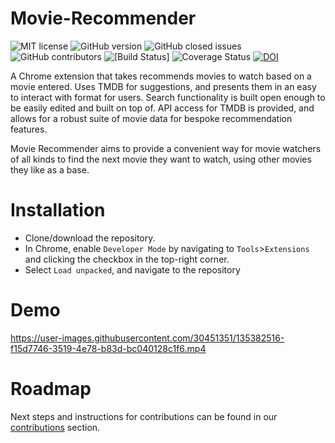 # Movie-Recommender

![MIT license](https://img.shields.io/badge/License-MIT-green.svg)
![GitHub version](https://img.shields.io/github/manifest-json/v/arnoldlee850807/Movie-Recommender)
![GitHub closed issues](https://img.shields.io/github/issues/arnoldlee850807/Movie-Recommender)
![GitHub contributors](https://img.shields.io/github/contributors/arnoldlee850807/Movie-Recommender)
![[Build Status]](https://img.shields.io/gitlab/pipeline/arnoldlee850807/Movie-Recommender)
![Coverage Status](https://img.shields.io/gitlab/coverage/arnoldlee850807/Movie-Recommender/main)
[![DOI](https://zenodo.org/badge/doi/10.5281/zenodo.5542551.svg)](http://dx.doi.org/10.5281/zenodo.5542551)

A Chrome extension that takes recommends movies to watch based on a movie entered. Uses TMDB for suggestions, and presents them in an easy to interact with format for users. Search functionality is built open enough to be easily edited and built on top of. API access for TMDB is provided, and allows for a robust suite of movie data for bespoke recommendation features.

Movie Recommender aims to provide a convenient way for movie watchers of all kinds to find the next movie they want to watch, using other movies they like as a base.

# Installation

- Clone/download the repository.
- In Chrome, enable `Developer Mode` by navigating to `Tools`>`Extensions` and clicking the checkbox in the top-right corner.
- Select `Load unpacked`, and navigate to the repository

# Demo

https://user-images.githubusercontent.com/30451351/135382516-f15d7746-3519-4e78-b83d-bc040128c1f6.mp4

# Roadmap

Next steps and instructions for contributions can be found in our [contributions](https://github.com/arnoldlee850807/Movie-Recommender/CONTRIBUTING.md) section.

